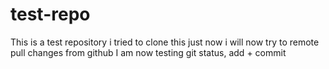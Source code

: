 # test-repo
This is a test repository 
i tried to clone this just now 
i will now try to remote pull changes from github
I am now testing git status, add + commit
